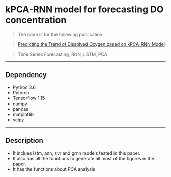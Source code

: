 # kPCA-RNN model for forecasting DO concentration

> The code is for the following publication:

> [Predicting the Trend of Dissolved Oxygen based on kPCA-RNN Model](https://www.preprints.org/manuscript/201912.0346/v1)


> Time Series Forecasting, RNN, LSTM, PCA




---

## Dependency
- Python 3.6
- Pytorch
- Tensorflow 1.15
- numpy
- pandas
- matplotlib
- scipy

---

## Description
- It inclues lstm, ann, svr and grnn models tested in this paper.
- It also has all the functions to generate all most of the figures in the paper.
- It has the functions about PCA analysis





